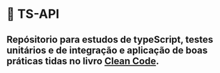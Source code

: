 # :pushpin: TS-API

## Repósitorio para estudos de typeScript, testes unitários e de integração e aplicação de boas práticas tidas no livro [Clean Code](https://www.amazon.com.br/Clean-Code-Handbook-Software-Craftsmanship-ebook/dp/B001GSTOAM/ref=sr_1_2?adgrpid=88080910224&dchild=1&gclid=EAIaIQobChMImvTBtb7C7wIVEoSRCh0F6AIzEAAYASAAEgLBcvD_BwE&hvadid=425982495751&hvdev=c&hvlocphy=9074205&hvnetw=g&hvqmt=e&hvrand=8801233547429859741&hvtargid=kwd-301191331858&hydadcr=5620_11235101&keywords=clean+code&qid=1616367571&sr=8-2).

